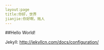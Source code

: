 ```yaml
---
layout:page
title:你好，世界
jianjie:你好啊，贱人
---
```


##Hello World!


Jekyll: http://jekyllcn.com/docs/configuration/
